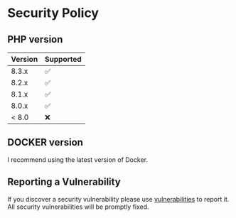 # Security Policy

## PHP version

| Version | Supported          |
|---------|--------------------|
| 8.3.x   | :white_check_mark: |
| 8.2.x   | :white_check_mark: |
| 8.1.x   | :white_check_mark: |
| 8.0.x   | :white_check_mark: |
| < 8.0   | :x:                |

## DOCKER version
I recommend using the latest version of Docker.

## Reporting a Vulnerability

If you discover a security vulnerability please use [vulnerabilities](https://github.com/seguinleo/Bloc-notes/security) to report it. All security vulnerabilities will be promptly fixed.
